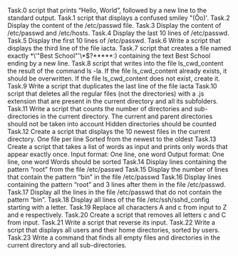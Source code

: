 Task.0
script that prints “Hello, World”, followed by a new line to the standard output.
Task.1
script that displays a confused smiley "(Ôo)'.
Task.2
Display the content of the /etc/passwd file.
Task.3
Display the content of /etc/passwd and /etc/hosts.
Task.4
Display the last 10 lines of /etc/passwd.
Task.5
Display the first 10 lines of /etc/passwd.
Task.6
Write a script that displays the third line of the file iacta.
Task.7
script that creates a file named exactly \*\\'"Best School"\'\\*$\?\*\*\*\*\*:) containing the text Best School ending by a new line.
Task.8
script that writes into the file ls_cwd_content the result of the command ls -la. If the file ls_cwd_content already exists, it should be overwritten. If the file ls_cwd_content does not exist, create it.
Task.9
Write a script that duplicates the last line of the file iacta
Task.10 
script that deletes all the regular files (not the directories) with a .js extension that are present in the current directory and all its subfolders.
Task.11 
Write a script that counts the number of directories and sub-directories in the current directory.
The current and parent directories should not be taken into account
Hidden directories should be counted
Task.12
Create a script that displays the 10 newest files in the current directory.
One file per line
Sorted from the newest to the oldest
Task.13
Create a script that takes a list of words as input and prints only words that appear exactly once.
Input format: One line, one word
Output format: One line, one word
Words should be sorted
Task.14
Display lines containing the pattern “root” from the file /etc/passwd
Task.15
Display the number of lines that contain the pattern “bin” in the file /etc/passwd
Task.16
Display lines containing the pattern “root” and 3 lines after them in the file /etc/passwd.
Task.17
Display all the lines in the file /etc/passwd that do not contain the pattern “bin”.
Task.18 
Display all lines of the file /etc/ssh/sshd_config starting with a letter.
Task.19
Replace all characters A and c from input to Z and e respectively.
Task.20
Create a script that removes all letters c and C from input.
Task.21
Write a script that reverse its input.
Task.22
Write a script that displays all users and their home directories, sorted by users.
Task.23
Write a command that finds all empty files and directories in the current directory and all sub-directories.

